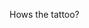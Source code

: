 Hows the tattoo?<!-- {"uuid":"39ca8f7f-a312-4697-9100-65b2b07cf4d7", "dates":{"2019-09-08": 0, "2019-09-09": 0, "2019-09-10": 0, "2019-09-11": 0, "2019-09-12": 0, "2019-09-13": 0, "2019-09-14": 0, "2019-09-15": 0, "2019-09-16": 0, "2019-09-17": 0, "2019-09-18": 0, "2019-09-19": 0, "2019-09-20": 0, "2019-09-21": 0, "2019-09-22": 0, "2019-09-23": 0, "2019-09-24": 0, "2019-09-25": 0, "2019-09-26": 0, "2019-09-27": 0, "2019-09-28": 0, "2019-09-29": 0, "2019-09-30": 8, "2019-10-01": 8, "2019-10-02": 8, "2019-10-03": 8, "2019-10-04": 8, "2019-10-05": 0, "2019-10-06": 0, "2019-10-07": 2, "2019-10-08": 2, "2019-10-09": 8, "2019-10-10": 2, "2019-10-11": 2, "2019-10-12": 0, "2019-10-13": 0, "2019-10-14": 0, "2019-10-15": 0, "2019-10-16": 8, "2019-10-17": 0, "2019-10-18": 0, "2019-10-19": 0, "2019-10-20": 0, "2019-10-21": 0, "2019-10-22": 0, "2019-10-23": 8, "2019-10-24": 0, "2019-10-25": 0, "2019-10-26": 0, "2019-10-27": 0, "2019-10-28": 8, "2019-10-29": 8, "2019-10-30": 8, "2019-10-31": 8, "2019-11-01": 8, "2019-11-02": 0, "2019-11-03": 0, "2019-11-04": 2, "2019-11-05": 2, "2019-11-06": 2, "2019-11-07": 2, "2019-11-08": 2, "2019-11-09": 0, "2019-11-10": 0, "2019-11-11": 0, "2019-11-12": 0, "2019-11-13": 0, "2019-11-14": 0, "2019-11-15": 0, "2019-11-16": 0, "2019-11-17": 0, "2019-11-18": 8, "2019-11-19": 0, "2019-11-20": 0, "2019-11-21": 0, "2019-11-22": 8, "2019-11-23": 0, "2019-11-24": 0, "2019-11-25": 8, "2019-11-26": 0, "2019-11-27": 0, "2019-11-28": 0, "2019-11-29": 8, "2019-11-30": 0, "2019-12-01": 0, "2019-12-02": 8, "2019-12-03": 8, "2019-12-04": 8, "2019-12-05": 8, "2019-12-06": 8, "2019-12-07": 0, "2019-12-08": 0, "2019-12-09": 8, "2019-12-10": 2, "2019-12-11": 2, "2019-12-12": 2, "2019-12-13": 8, "2019-12-14": 0, "2019-12-15": 0, "2019-12-16": 8, "2019-12-17": 0, "2019-12-18": 0, "2019-12-19": 0, "2019-12-20": 8, "2019-12-21": 0, "2019-12-22": 0, "2019-12-23": 0, "2019-12-24": 0, "2019-12-25": 0, "2019-12-26": 0, "2019-12-27": 0, "2019-12-28": 0, "2019-12-29": 0, "2019-12-30": 0, "2019-12-31": 0, "2020-01-01": 0, "2020-01-02": 0, "2020-01-03": 0, "2020-01-04": 0, "2020-01-05": 0, "2020-01-06": 8, "2020-01-07": 8, "2020-01-08": 8, "2020-01-09": 8, "2020-01-10": 8, "2020-01-11": 0, "2020-01-12": 0, "2020-01-13": 8, "2020-01-14": 2, "2020-01-15": 8, "2020-01-16": 2, "2020-01-17": 2, "2020-01-18": 0, "2020-01-19": 0, "2020-01-20": 8, "2020-01-21": 0, "2020-01-22": 8, "2020-01-23": 0, "2020-01-24": 0, "2020-01-25": 0, "2020-01-26": 0, "2020-01-27": 8, "2020-01-28": 0, "2020-01-29": 8, "2020-01-30": 0, "2020-01-31": 0, "2020-02-01": 0, "2020-02-02": 0, "2020-02-03": 2, "2020-02-04": 8, "2020-02-05": 0, "2020-02-06": 8, "2020-02-07": 8, "2020-02-08": 0, "2020-02-09": 0, "2020-02-10": 0, "2020-02-11": 2, "2020-02-12": 0, "2020-02-13": 2, "2020-02-14": 2, "2020-02-15": 0, "2020-02-16": 0, "2020-02-17": 0, "2020-02-18": 0, "2020-02-19": 0, "2020-02-20": 0, "2020-02-21": 0, "2020-02-22": 0, "2020-02-23": 0, "2020-02-24": 8, "2020-02-25": 8, "2020-02-26": 8, "2020-02-27": 8, "2020-02-28": 8, "2020-02-29": 0, "2020-03-01": 0, "2020-03-02": 8, "2020-03-03": 2, "2020-03-04": 8, "2020-03-05": 2, "2020-03-06": 8, "2020-03-07": 0, "2020-03-08": 0, "2020-03-09": 8, "2020-03-10": 0, "2020-03-11": 8, "2020-03-12": 0, "2020-03-13": 8, "2020-03-14": 0, "2020-03-15": 0, "2020-03-16": 8, "2020-03-17": 0, "2020-03-18": 8, "2020-03-19": 0, "2020-03-20": 8, "2020-03-21": 0, "2020-03-22": 0, "2020-03-23": 8, "2020-03-24": 0, "2020-03-25": 8, "2020-03-26": 0, "2020-03-27": 8, "2020-03-28": 0, "2020-03-29": 0, "2020-03-30": 0, "2020-03-31": 0, "2020-04-01": 0, "2020-04-02": 0, "2020-04-03": 0, "2020-04-04": 0, "2020-04-05": 0, "2020-04-06": 0, "2020-04-07": 0, "2020-04-08": 0, "2020-04-09": 0, "2020-04-10": 0, "2020-04-11": 0, "2020-04-12": 0, "2020-04-13": 0, "2020-04-14": 0, "2020-04-15": 0, "2020-04-16": 0, "2020-04-17": 0, "2020-04-18": 0, "2020-04-19": 0, "2020-04-20": 0, "2020-04-21": 0, "2020-04-22": 0, "2020-04-23": 0, "2020-04-24": 0, "2020-04-25": 0, "2020-04-26": 0, "2020-04-27": 0, "2020-04-28": 0, "2020-04-29": 0, "2020-04-30": 0, "2020-05-01": 0, "2020-05-02": 0, "2020-05-03": 0, "2020-05-04": 0, "2020-05-05": 0, "2020-05-06": 0, "2020-05-07": 0, "2020-05-08": 0, "2020-05-09": 0, "2020-05-10": 0, "2020-05-11": 8, "2020-05-12": 8, "2020-05-13": 8, "2020-05-14": 8, "2020-05-15": 8, "2020-05-16": 0, "2020-05-17": 0, "2020-05-18": 0, "2020-05-19": 8, "2020-05-20": 2, "2020-05-21": 2, "2020-05-22": 2, "2020-05-23": 0, "2020-05-24": 0, "2020-05-25": 0, "2020-05-26": 0, "2020-05-27": 8, "2020-05-28": 0, "2020-05-29": 0, "2020-05-30": 0, "2020-05-31": 0, "2020-06-01": 0, "2020-06-02": 8, "2020-06-03": 0, "2020-06-04": 0, "2020-06-05": 0, "2020-06-06": 0, "2020-06-07": 0, "2020-06-08": 8, "2020-06-09": 8, "2020-06-10": 6, "2020-06-11": 8, "2020-06-12": 8, "2020-06-13": 0, "2020-06-14": 0, "2020-06-15": 2, "2020-06-16": 2, "2020-06-17": 2, "2020-06-18": 2, "2020-06-19": 2, "2020-06-20": 0, "2020-06-21": 0, "2020-06-22": 0, "2020-06-23": 0, "2020-06-24": 0, "2020-06-25": 0, "2020-06-26": 0, "2020-06-27": 0, "2020-06-28": 0, "2020-06-29": 8, "2020-06-30": 8, "2020-07-01": 8, "2020-07-02": 8, "2020-07-03": 8, "2020-07-04": 0, "2020-07-05": 0, "2020-07-06": 8, "2020-07-07": 2, "2020-07-08": 8, "2020-07-09": 2, "2020-07-10": 8, "2020-07-11": 0, "2020-07-12": 0, "2020-07-13": 8, "2020-07-14": 0, "2020-07-15": 8, "2020-07-16": 0, "2020-07-17": 8, "2020-07-18": 0, "2020-07-19": 0, "2020-07-20": 8, "2020-07-21": 0, "2020-07-22": 8, "2020-07-23": 0, "2020-07-24": 8, "2020-07-25": 0, "2020-07-26": 0, "2020-07-27": 8, "2020-07-28": 0, "2020-07-29": 8, "2020-07-30": 0, "2020-07-31": 8, "2020-08-01": 0, "2020-08-02": 0, "2020-08-03": 0, "2020-08-04": 0, "2020-08-05": 0, "2020-08-06": 0, "2020-08-07": 0, "2020-08-08": 0, "2020-08-09": 0, "2020-08-10": 0, "2020-08-11": 0, "2020-08-12": 0, "2020-08-13": 0, "2020-08-14": 0, "2020-08-15": 0, "2020-08-16": 0, "2020-08-17": 0, "2020-08-18": 0, "2020-08-19": 0, "2020-08-20": 0, "2020-08-21": 0, "2020-08-22": 0, "2020-08-23": 0, "2020-08-24": 0, "2020-08-25": 0, "2020-08-26": 0, "2020-08-27": 0, "2020-08-28": 0, "2020-08-29": 0, "2020-08-30": 0, "2020-08-31": 0, "2020-09-01": 0, "2020-09-02": 0, "2020-09-03": 0, "2020-09-04": 0, "2020-09-05": 0}} -->
